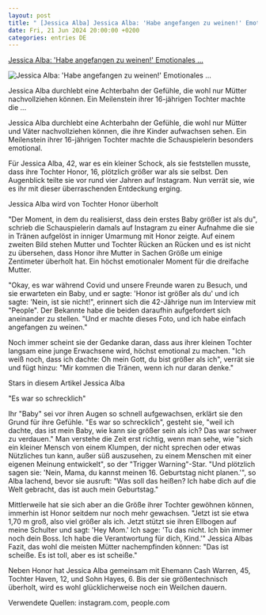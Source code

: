 ```yaml
---
layout: post
title: " [Jessica Alba] Jessica Alba: 'Habe angefangen zu weinen!' Emotionales ..."
date: Fri, 21 Jun 2024 20:00:00 +0200
categories: entries DE
---
```

[Jessica Alba: 'Habe angefangen zu weinen!' Emotionales ...](https://www.gala.de/stars/news/jessica-alba---habe-angefangen-zu-weinen---emotionales-gestaendnis-ueber-tochter-honor-24118228.html)

![Jessica Alba: 'Habe angefangen zu weinen!' Emotionales ...](https://image.gala.de/24118242/t/xQ/v4/w1440/r1.7778/-/jessica-alba.jpg)

Jessica Alba durchlebt eine Achterbahn der Gefühle, die wohl nur Mütter nachvollziehen können. Ein Meilenstein ihrer 16-jährigen Tochter machte die ...

Jessica Alba durchlebt eine Achterbahn der Gefühle, die wohl nur Mütter und Väter nachvollziehen können, die ihre Kinder aufwachsen sehen. Ein Meilenstein ihrer 16-jährigen Tochter machte die Schauspielerin besonders emotional.

Für Jessica Alba, 42, war es ein kleiner Schock, als sie feststellen musste, dass ihre Tochter Honor, 16, plötzlich größer war als sie selbst. Den Augenblick teilte sie vor rund vier Jahren auf Instagram. Nun verrät sie, wie es ihr mit dieser überraschenden Entdeckung erging.

Jessica Alba wird von Tochter Honor überholt

"Der Moment, in dem du realisierst, dass dein erstes Baby größer ist als du", schrieb die Schauspielerin damals auf Instagram zu einer Aufnahme die sie in Tränen aufgelöst in inniger Umarmung mit Honor zeigte. Auf einem zweiten Bild stehen Mutter und Tochter Rücken an Rücken und es ist nicht zu übersehen, dass Honor ihre Mutter in Sachen Größe um einige Zentimeter überholt hat. Ein höchst emotionaler Moment für die dreifache Mutter.

"Okay, es war während Covid und unsere Freunde waren zu Besuch, und sie erwarteten ein Baby, und er sagte: 'Honor ist größer als du' und ich sagte: 'Nein, ist sie nicht!", erinnert sich die 42-Jährige nun im Interview mit "People". Der Bekannte habe die beiden daraufhin aufgefordert sich aneinander zu stellen. "Und er machte dieses Foto, und ich habe einfach angefangen zu weinen."

Noch immer scheint sie der Gedanke daran, dass aus ihrer kleinen Tochter langsam eine junge Erwachsene wird, höchst emotional zu machen. "Ich weiß noch, dass ich dachte: Oh mein Gott, du bist größer als ich", verrät sie und fügt hinzu: "Mir kommen die Tränen, wenn ich nur daran denke."

Stars in diesem Artikel Jessica Alba

"Es war so schrecklich"

Ihr "Baby" sei vor ihren Augen so schnell aufgewachsen, erklärt sie den Grund für ihre Gefühle. "Es war so schrecklich", gesteht sie, "weil ich dachte, das ist mein Baby, wie kann sie größer sein als ich? Das war schwer zu verdauen." Man verstehe die Zeit erst richtig, wenn man sehe, wie "sich ein kleiner Mensch von einem Klumpen, der nicht sprechen oder etwas Nützliches tun kann, außer süß auszusehen, zu einem Menschen mit einer eigenen Meinung entwickelt", so der "Trigger Warning"-Star. "Und plötzlich sagen sie: 'Nein, Mama, du kannst meinen 16. Geburtstag nicht planen.'", so Alba lachend, bevor sie ausruft: "Was soll das heißen? Ich habe dich auf die Welt gebracht, das ist auch mein Geburtstag."

Mittlerweile hat sie sich aber an die Größe ihrer Tochter gewöhnen können, immerhin ist Honor seitdem nur noch mehr gewachsen. "Jetzt ist sie etwa 1,70 m groß, also viel größer als ich. Jetzt stützt sie ihren Ellbogen auf meine Schulter und sagt: 'Hey Mom.' Ich sage: 'Tu das nicht. Ich bin immer noch dein Boss. Ich habe die Verantwortung für dich, Kind.'" Jessica Albas Fazit, das wohl die meisten Mütter nachempfinden können: "Das ist scheiße. Es ist toll, aber es ist scheiße."

Neben Honor hat Jessica Alba gemeinsam mit Ehemann Cash Warren, 45, Tochter Haven, 12, und Sohn Hayes, 6. Bis der sie größentechnisch überholt, wird es wohl glücklicherweise noch ein Weilchen dauern.

Verwendete Quellen: instagram.com, people.com



